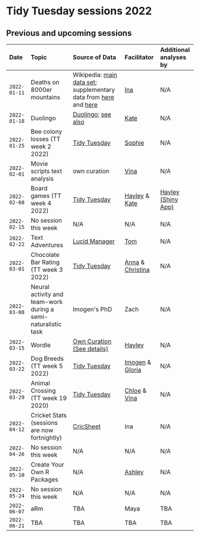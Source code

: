 # Tidy Tuesday sessions 2022

## Previous and upcoming sessions

| Date | Topic | Source of Data | Facilitator | Additional analyses by |
| :--- | :--- | :--- | :--- | :--- |
| `2022-01-11` | Deaths on 8000er mountains | Wikipedia: [main data set](https://en.wikipedia.org/wiki/List_of_deaths_on_eight-thousanders); supplementary data from [here](https://en.wikipedia.org/wiki/List_of_people_who_died_climbing_Mount_Everest) and [here](https://en.wikipedia.org/wiki/Eight-thousander) | [Ina](./2022-01-11/high_mountain_deaths_IBS.md) | N/A |
| `2022-01-18` | Duolingo | [Duolingo](https://docs.google.com/spreadsheets/d/1B_JFAT4W-XF5umi-ty1bHhrc8858Vi4AvwqziT9jF84/edit#gid=0); [see also](https://blog.duolingo.com/global-language-report-2020/) | [Kate](./2022-01-18/2022-01-18_duolingo_KR.md) | N/A |
| `2022-01-25` | Bee colony losses (TT week 2 2022) | [Tidy Tuesday](https://github.com/rfordatascience/tidytuesday/blob/master/data/2022/2022-01-11/readme.md) | [Sophie](./2022-01-25/2022-01-25_bee-colonies_SJ.md) | N/A |
| `2022-02-01` | Movie scripts text analysis | own curation | [Vina](./2022-02-01/2022-02-01_movie_script_analyses_VT.Rmd) | N/A |
| `2022-02-08` | Board games (TT week 4 2022) | [Tidy Tuesday](https://github.com/rfordatascience/tidytuesday/blob/master/data/2022/2022-01-25/readme.md) | [Hayley](./2022-02-08/HC/2022-02-08_board-games_HC.md) & [Kate](./2022-02-08/KR/2022-02-08_board-games_KR.md) | [Hayley (Shiny App)](./2022-02-08/HC/Game_Night_Assistant/app.R) |
| `2022-02-15` | No session this week | N/A | N/A | N/A |
| `2022-02-22` | Text Adventures | [Lucid Manager](https://lucidmanager.org/data-science/text-adventure/) | [Tom](./2022-02-22/2022-02-22_adventure_TD.R) | N/A |
| `2022-03-01` | Chocolate Bar Rating (TT week 3 2022) | [Tidy Tuesday](https://github.com/rfordatascience/tidytuesday/blob/master/data/2022/2022-01-18/readme.md) | [Anna](./2022-03-01/AA/2022-03-01_Chocolate_AA.md) & [Christina](./2022-03-01/CW/2022-03-01_chocolate_CW.md) | N/A |
| `2022-03-08` | Neural activity and team-work during a semi-naturalistic task | Imogen's PhD | Zach | N/A |
| `2022-03-15` | Wordle | [Own Curation](./2022-03-15/wordle_words.csv) [(See details)](./2022-03-15/wordle_data_HC.md) | [Hayley](./2022-03-15/2022-03-15_wordle_HC.md) | N/A |
| `2022-03-22` | Dog Breeds (TT week 5 2022) | [Tidy Tuesday](https://github.com/rfordatascience/tidytuesday/blob/master/data/2022/2022-02-01/readme.md) | [Imogen](./2022-03-22/2022-03-22_dogs_IW.md) & [Gloria](./2022-03-22/2022-03-22_dogs_GC.md) | N/A |
| `2022-03-29` | Animal Crossing (TT week 19 2020) | [Tidy Tuesday](https://github.com/rfordatascience/tidytuesday/blob/master/data/2020/2020-05-05/readme.md) | [Chloe](./2022-03-29/CD/2022-03-29_animal-crossing_CD.Rmd) & [Vina](./2022-03-29/VT/2022-03-29_animal-crossing_VT.md) | N/A |
| `2022-04-12` | Cricket Stats (sessions are now fortnightly) | [CricSheet](https://cricsheet.org/) | Ina | N/A |
| `2022-04-26` | No session this week | N/A | N/A | N/A |
| `2022-05-10` | Create Your Own R Packages | N/A | [Ashley](./2022-05-10/2022-05-10_DIYpackages_AP.Rmd) | N/A |
| `2022-05-24` | No session this week | N/A | N/A | N/A |
| `2022-06-07` | aRm | TBA | Maya | TBA |
| `2022-06-21` | TBA | TBA | TBA | TBA |
